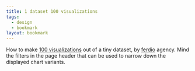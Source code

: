 ```yaml
---
title: 1 dataset 100 visualizations
tags:
  - design
  - bookmark
layout: bookmark
---
```

How to make [100 visualizations](https://100.datavizproject.com/) out of a tiny dataset, by [ferdio](https://ferdio.com/) agency. Mind the filters in the page header that can be used to narrow down the displayed chart variants. 